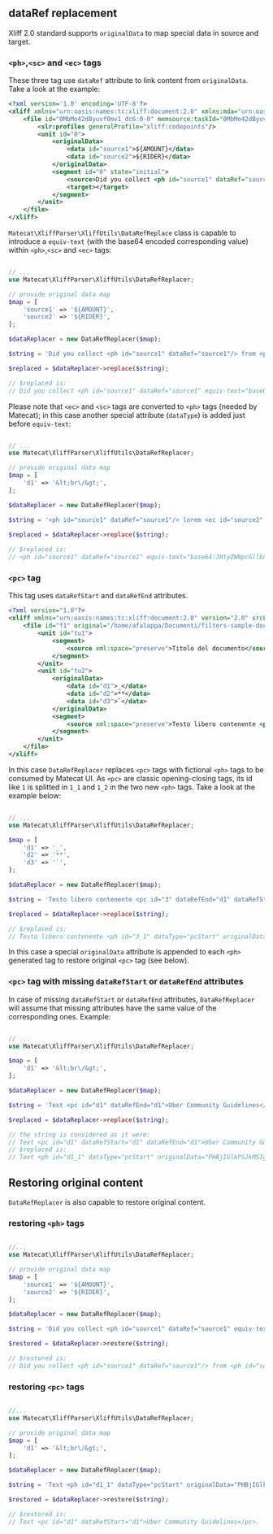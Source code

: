 ## dataRef replacement

Xliff 2.0 standard supports `originalData` to map special data in source and target.

### `<ph>`,`<sc>` and `<ec>` tags

These three tag use `dataRef` attribute to link content from `originalData`. Take a look at the example:

```xml
<?xml version='1.0' encoding='UTF-8'?>
<xliff xmlns="urn:oasis:names:tc:xliff:document:2.0" xmlns:mda="urn:oasis:names:tc:xliff:metadata:2.0" xmlns:slr="urn:oasis:names:tc:xliff:sizerestriction:2.0" xmlns:memsource="http://www.memsource.com/xliff2.0/1.0" version="2.0" memsource:wfLevel="1" srcLang="en-us" trgLang="bn-bd">
    <file id="0MbMo42dByuvf0mv1_dc6:0-0" memsource:taskId="0MbMo42dByuvf0mv1_dc6" canResegment="no" original="7cf155ce-rtapi.xml">
        <slr:profiles generalProfile="xliff:codepoints"/>
        <unit id="0">
            <originalData>
                <data id="source1">${AMOUNT}</data>
                <data id="source2">${RIDER}</data>
            </originalData>
            <segment id="0" state="initial">
                <source>Did you collect <ph id="source1" dataRef="source1"/> from <ph id="source2" dataRef="source2"/>?</source>
                <target></target>
            </segment>
        </unit>
    </file>
</xliff>
```

`Matecat\XliffParser\XliffUtils\DataRefReplace` class is capable to introduce a `equiv-text` (with the base64 encoded corresponding value) within `<ph>`,`<sc>` and `<ec>` tags:

```php

// ...
use Matecat\XliffParser\XliffUtils\DataRefReplacer;

// provide original data map
$map = [
    'source1' => '${AMOUNT}',
    'source2' => '${RIDER}',
];

$dataReplacer = new DataRefReplacer($map);

$string = 'Did you collect <ph id="source1" dataRef="source1"/> from <ph id="source2" dataRef="source2"/>?';

$replaced = $dataReplacer->replace($string);

// $replaced is:
// Did you collect <ph id="source1" dataRef="source1" equiv-text="base64:JHtBTU9VTlR9"/> from <ph id="source2" dataRef="source2" equiv-text="base64:JHtSSURFUn0="/>?

```

Please note that `<ec>` and `<sc>` tags are converted to `<ph>` tags (needed by Matecat); in this case another special attribute (`dataType`) is added just before `equiv-text`:

```php

// ...
use Matecat\XliffParser\XliffUtils\DataRefReplacer;

// provide original data map
$map = [
    'd1' => '&lt;br\/&gt;',
];

$dataReplacer = new DataRefReplacer($map);

$string = '<ph id="source1" dataRef="source1"/> lorem <ec id="source2" dataRef="source2"/> ipsum <sc id="source3" dataRef="source3"/> changed';
     
$replaced = $dataReplacer->replace($string);

// $replaced is:
// <ph id="source1" dataRef="source1" equiv-text="base64:JHtyZWNpcGllbnROYW1lfQ=="/> lorem <ph id="source2" dataRef="source2" dataType="ec" equiv-text="base64:QmFiYm8gTmF0YWxl"/> ipsum <ph id="source3" dataRef="source3" dataType="sc" equiv-text="base64:TGEgQmVmYW5h"/> changed
```

### `<pc>` tag

This tag uses `dataRefStart` and `dataRefEnd` attributes.

```xml
<?xml version="1.0"?>
<xliff xmlns="urn:oasis:names:tc:xliff:document:2.0" version="2.0" srcLang="en-US" trgLang="it-IT" xmlns:its="http://www.w3.org/2005/11/its" xmlns:itsxlf="http://www.w3.org/ns/its-xliff/" its:version="2.0">
    <file id="f1" original="/home/afalappa/Documenti/filters-sample-docs/markdown/prova.md">
        <unit id="tu1">
            <segment>
                <source xml:space="preserve">Titolo del documento</source>
            </segment>
        </unit>
        <unit id="tu2">
            <originalData>
                <data id="d1">_</data>
                <data id="d2">**</data>
                <data id="d3">`</data>
            </originalData>
            <segment>
                <source xml:space="preserve">Testo libero contenente <pc id="3" dataRefEnd="d1" dataRefStart="d1"><pc id="4" dataRefEnd="d2" dataRefStart="d2">grassetto + corsivo</pc></pc></source>
            </segment>
        </unit>
    </file>
</xliff>
```

In this case `DataRefReplacer` replaces `<pc>` tags with fictional `<ph>` tags to be consumed by Matecat UI. As `<pc>` are classic opening-closing tags, its id like `1` is splitted in `1_1` and
 `1_2` in the two new `<ph>` tags. Take a look at the example below:

```php

// ...
use Matecat\XliffParser\XliffUtils\DataRefReplacer;

$map = [
    'd1' => '_',
    'd2' => '**',
    'd3' => '`',
];

$dataReplacer = new DataRefReplacer($map);

$string = 'Testo libero contenente <pc id="3" dataRefEnd="d1" dataRefStart="d1"><pc id="4" dataRefEnd="d2" dataRefStart="d2">grassetto + corsivo</pc></pc>';

$replaced = $dataReplacer->replace($string);

// $replaced is:
// Testo libero contenente <ph id="3_1" dataType="pcStart" originalData="PHBjIGlkPSIzIiBkYXRhUmVmRW5kPSJkMSIgZGF0YVJlZlN0YXJ0PSJkMSI+" dataRef="d1" equiv-text="base64:Xw=="/><ph id="4_1" dataType="pcStart" originalData="PHBjIGlkPSI0IiBkYXRhUmVmRW5kPSJkMiIgZGF0YVJlZlN0YXJ0PSJkMiI+" dataRef="d2" equiv-text="base64:Kio="/>grassetto + corsivo<ph id="4_2" dataType="pcEnd" originalData="PC9wYz4=" dataRef="d2" equiv-text="base64:Kio="/><ph id="3_2" dataType="pcEnd" originalData="PC9wYz4=" dataRef="d1" equiv-text="base64:Xw=="/>

```

In this case a special `originalData` attribute is appended to each `<ph>` generated tag to restore original `<pc>` tag (see below).

### `<pc>` tag with missing `dataRefStart` or `dataRefEnd` attributes

In case of missing `dataRefStart` or `dataRefEnd` attributes, `DataRefReplacer` will assume that missing attributes have the same value of the corresponding ones. Example:

```php

// ...
use Matecat\XliffParser\XliffUtils\DataRefReplacer;

$map = [
    'd1' => '&lt;br\/&gt;',
];

$dataReplacer = new DataRefReplacer($map);

$string = 'Text <pc id="d1" dataRefEnd="d1">Uber Community Guidelines</pc>.';

$replaced = $dataReplacer->replace($string);

// the string is considered as it were:
// Text <pc id="d1" dataRefStart="d1" dataRefEnd="d1">Uber Community Guidelines</pc>.
// $replaced is:
// Text <ph id="d1_1" dataType="pcStart" originalData="PHBjIGlkPSJkMSIgZGF0YVJlZkVuZD0iZDEiPg==" dataRef="d1" equiv-text="base64:Jmx0O2JyXC8mZ3Q7"/>Uber Community Guidelines<ph id="d1_2" dataType="pcEnd" originalData="PC9wYz4=" dataRef="d1" equiv-text="base64:Jmx0O2JyXC8mZ3Q7"/>.
```

## Restoring original content

`DataRefReplacer` is also capable to restore original content.

### restoring `<ph>` tags

```php

//...
use Matecat\XliffParser\XliffUtils\DataRefReplacer;

// provide original data map
$map = [
    'source1' => '${AMOUNT}',
    'source2' => '${RIDER}',
];

$dataReplacer = new DataRefReplacer($map);

$string = 'Did you collect <ph id="source1" dataRef="source1" equiv-text="base64:JHtBTU9VTlR9"/> from <ph id="source2" dataRef="source2" equiv-text="base64:JHtSSURFUn0="/>?';

$restored = $dataReplacer->restore($string);

// $restored is:
// Did you collect <ph id="source1" dataRef="source1"/> from <ph id="source2" dataRef="source2"/>?

```

### restoring `<pc>` tags

```php

//...
use Matecat\XliffParser\XliffUtils\DataRefReplacer;

// provide original data map
$map = [
    'd1' => '&lt;br\/&gt;',
];

$dataReplacer = new DataRefReplacer($map);

$string = 'Text <ph id="d1_1" dataType="pcStart" originalData="PHBjIGlkPSJkMSIgZGF0YVJlZlN0YXJ0PSJkMSI+" dataRef="d1" equiv-text="base64:Jmx0O2JyXC8mZ3Q7"/>Uber Community Guidelines<ph id="d1_2" dataType="pcEnd" originalData="PC9wYz4=" dataRef="d1" equiv-text="base64:Jmx0O2JyXC8mZ3Q7"/>.';

$restored = $dataReplacer->restore($string);

// $restored is:
// Text <pc id="d1" dataRefStart="d1">Uber Community Guidelines</pc>.
```